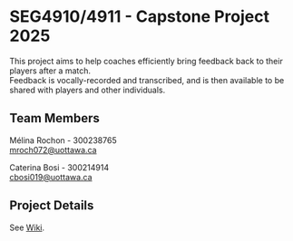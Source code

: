 # SEG4910/4911 - Capstone Project 2025
This project aims to help coaches efficiently bring feedback back to their players after a match. 
<br/> Feedback is vocally-recorded and transcribed, and is then available to be shared with players and other individuals.

## Team Members
Mélina Rochon - 300238765
<br/>mroch072@uottawa.ca

Caterina Bosi - 300214914
<br/>cbosi019@uottawa.ca


## Project Details
See [Wiki](https://github.com/MelinaRochon/Capstone_Group24/wiki/About).
